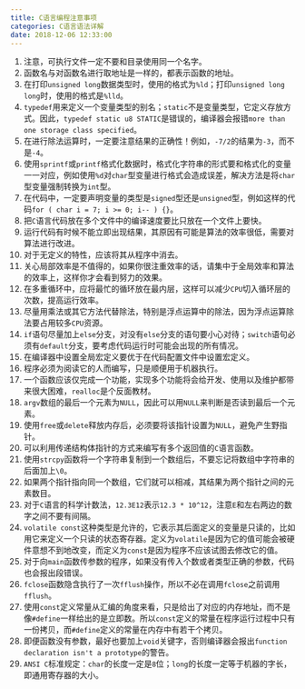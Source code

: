 ```yaml
---
title: C语言编程注意事项
categories: C语言语法详解
date: 2018-12-06 12:33:00
---
```

1. 注意，可执行文件一定不要和目录使用同一个名字。<!--more-->
2. 函数名与对函数名进行取地址是一样的，都表示函数的地址。
3. 在打印`unsigned long`数据类型时，使用的格式为`%ld`；打印`unsigned long long`时，使用的格式是`%lld`。
4. `typedef`用来定义一个变量类型的别名；`static`不是变量类型，它定义存放方式。因此，`typedef static u8 STATIC`是错误的，编译器会报错`more than one storage class specified`。
5. 在进行除法运算时，一定要注意结果的正确性！例如，`-7/2`的结果为`-3`，而不是`-4`。
6. 使用`sprintf`或`printf`格式化数据时，格式化字符串的形式要和格式化的变量一一对应，例如使用`%d`对`char`型变量进行格式会造成误差，解决方法是将`char`型变量强制转换为`int`型。
7. 在代码中，一定要声明变量的类型是`signed`型还是`unsigned`型，例如这样的代码`for ( char i = 7; i >= 0; i-- ) {}`。
8. 把`C`语言代码放在多个文件中的编译速度要比只放在一个文件上要快。
9. 运行代码有时候不能立即出现结果，其原因有可能是算法的效率很低，需要对算法进行改进。
10. 对于无定义的特性，应该将其从程序中消去。
11. 关心局部效率是不值得的，如果你很注重效率的话，请集中于全局效率和算法的效率上，这样你才会看到努力的效果。
12. 在多重循环中，应将最忙的循环放在最内层，这样可以减少`CPU`切入循环层的次数，提高运行效率。
13. 尽量用乘法或其它方法代替除法，特别是浮点运算中的除法，因为浮点运算除法要占用较多`CPU`资源。
14. `if`语句尽量加上`else`分支，对没有`else`分支的语句要小心对待；`switch`语句必须有`default`分支，要考虑代码运行时可能会出现的所有情况。
15. 在编译器中设置全局宏定义要优于在代码配置文件中设置宏定义。
16. 程序必须为阅读它的人而编写，只是顺便用于机器执行。
17. 一个函数应该仅完成一个功能，实现多个功能将会给开发、使用以及维护都带来很大困难，`realloc`是个反面教材。
18. `argv`数组的最后一个元素为`NULL`，因此可以用`NULL`来判断是否读到最后一个元素。
19. 使用`free`或`delete`释放内存后，必须要将该指针设置为`NULL`，避免产生野指针。
20. 可以利用传递结构体指针的方式来编写有多个返回值的`C`语言函数。
21. 使用`strcpy`函数将一个字符串复制到一个数组后，不要忘记将数组中字符串的后面加上`\0`。
22. 如果两个指针指向同一个数组，它们就可以相减，其结果为两个指针之间的元素数目。
23. 对于`C`语言的科学计数法，`12.3E12`表示`12.3 * 10^12`，注意`E`和左右两边的数字之间不要有间隔。
24. `volatile const`这种类型是允许的，它表示其后面定义的变量是只读的，比如用它来定义一个只读的状态寄存器。定义为`volatile`是因为它的值可能会被硬件意想不到地改变，而定义为`const`是因为程序不应该试图去修改它的值。
25. 对于向`main`函数传参数的程序，如果没有传入个数或者类型正确的参数，代码也会报出段错误。
26. `fclose`函数隐含执行了一次`fflush`操作，所以不必在调用`fclose`之前调用`fflush`。
27. 使用`const`定义常量从汇编的角度来看，只是给出了对应的内存地址，而不是像`#define`一样给出的是立即数。所以`const`定义的常量在程序运行过程中只有一份拷贝，而`#define`定义的常量在内存中有若干个拷贝。
28. 即便函数没有参数，最好也要加上`void`关键字，否则编译器会报出`function declaration isn't a prototype`的警告。
29. `ANSI C`标准规定：`char`的长度一定是`8`位；`long`的长度一定等于机器的字长，即通用寄存器的大小。